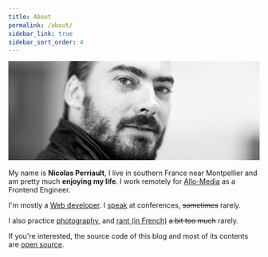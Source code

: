 ```yaml
---
title: About
permalink: /about/
sidebar_link: true
sidebar_sort_order: 4
---
```


![me](/static/img/me.png)

My name is **Nicolas Perriault**, I live in southern France near Montpellier and
am pretty much **enjoying my life**. I work remotely for
[Allo-Media](https://www.allo-media.fr/) as a Frontend Engineer.

I'm mostly a [Web developer](/code/).
I [speak](/talks/) at conferences,
<del>sometimes</del> rarely.

I also practice [photography](https://500px.com/n1k0),
and [rant (in French)](/carnet/) <del>a bit too much</del> rarely.

If you're interested, the source code of this blog and most of its contents are
[open source](https://github.com/n1k0/nicolas.perriault.net).
